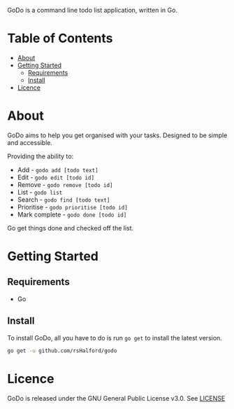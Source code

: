 GoDo is a command line todo list application, written in Go.


# Table of Contents

- [About](#about)
- [Getting Started](#getting-started)
  - [Requirements](#requirements)
  - [Install](#install)
- [Licence](#licence)

# About

GoDo aims to help you get organised with your tasks. Designed to be 
simple and accessible.

Providing the ability to:

- Add - `godo add [todo text]`
- Edit - `godo edit [todo id]`
- Remove - `godo remove [todo id]`
- List - `godo list`
- Search - `godo find [todo text]`
- Prioritise - `godo prioritise [todo id]`
- Mark complete - `godo done [todo id]`

Go get things done and checked off the list.


# Getting Started

## Requirements

- Go

## Install

To install GoDo, all you have to do is run `go get` to install the latest version.

```sh
go get -u github.com/rsHalford/godo
```

# Licence

GoDo is released under the GNU General Public License v3.0. See [LICENSE](https://github.com/rsHalford/godo/LICENSE)
